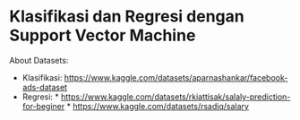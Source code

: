 # Klasifikasi dan Regresi dengan Support Vector Machine

About Datasets:
  - Klasifikasi: https://www.kaggle.com/datasets/aparnashankar/facebook-ads-dataset
  - Regresi: * https://www.kaggle.com/datasets/rkiattisak/salaly-prediction-for-beginer
             * https://www.kaggle.com/datasets/rsadiq/salary
